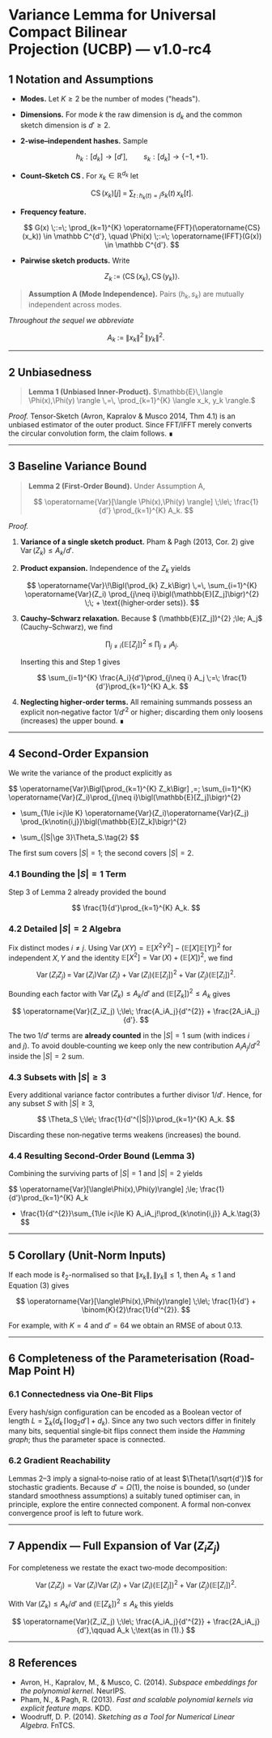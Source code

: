 # Variance Lemma for Universal Compact Bilinear Projection (UCBP) — **v1.0‑rc4**


## 1 Notation and Assumptions  


* **Modes.** Let $K \ge 2$ be the number of modes ("heads").

* **Dimensions.** For mode $k$ the raw dimension is $d_k$ and the common sketch dimension is $d' \ge 2$.

* **2‑wise–independent hashes.** Sample

  $$
    h_k : [d_k] \to [d'], \qquad s_k : [d_k] \to \{ -1, +1 \}.
  $$

* **Count–Sketch $\operatorname{CS}$.** For $x_k \in \mathbb R^{d_k}$ let

  $$
    \operatorname{CS}(x_k)[j] \;=\; \sum_{t\,:\,h_k(t)=j} s_k(t)\,x_k[t].
  $$

* **Frequency feature.**

  $$
    G(x) \;:=\; \prod_{k=1}^{K} \operatorname{FFT}(\operatorname{CS}(x_k)) \in \mathbb C^{d'}, \quad
    \Phi(x) \;:=\; \operatorname{IFFT}(G(x)) \in \mathbb C^{d'}.
  $$

* **Pairwise sketch products.** Write

  $$
    Z_k \;:=\; \langle \operatorname{CS}(x_k),\operatorname{CS}(y_k) \rangle.
  $$

> **Assumption A (Mode Independence).** Pairs $(h_k,s_k)$ are mutually independent across modes.

*Throughout the sequel we abbreviate*

$$
  A_k \;:=\; \|x_k\|^{2}\,\|y_k\|^{2}. \tag{1}
$$

---

## 2 Unbiasedness

> **Lemma 1 (Unbiased Inner‑Product).**
> $\mathbb{E}\,\langle \Phi(x),\Phi(y) \rangle \,=\, \prod_{k=1}^{K} \langle x_k, y_k \rangle.$

*Proof.* Tensor‑Sketch (Avron, Kapralov & Musco 2014, Thm 4.1) is an unbiased estimator of the outer product.  Since FFT/IFFT merely converts the circular convolution form, the claim follows. ∎

---

## 3 Baseline Variance Bound

> **Lemma 2 (First‑Order Bound).** Under Assumption A,
>
> $$
>   \operatorname{Var}[\langle \Phi(x),\Phi(y) \rangle] \;\le\; \frac{1}{d'} \prod_{k=1}^{K} A_k.
> $$

*Proof.*

1. **Variance of a single sketch product.** Pham & Pagh (2013, Cor. 2) give
   $\operatorname{Var}(Z_k) \le A_k/d'.$
2. **Product expansion.** Independence of the $Z_k$ yields

   $$
     \operatorname{Var}\!\Bigl(\prod_{k} Z_k\Bigr)
     \,=\, \sum_{i=1}^{K} \operatorname{Var}(Z_i)
            \prod_{j\neq i}\bigl(\mathbb{E}[Z_j]\bigr)^{2}
            \;\; + \text{(higher‑order sets)}.
   $$
3. **Cauchy–Schwarz relaxation.** Because
   $
     (\mathbb{E}[Z_j])^{2}
     \;\le\;
     A_j$ (Cauchy–Schwarz), we find

   $$
     \prod_{j\neq i}(\mathbb{E}[Z_j])^{2}
     \;\le\;
     \prod_{j\neq i} A_j.
   $$

   Inserting this and Step 1 gives

   $$
     \sum_{i=1}^{K} \frac{A_i}{d'}\prod_{j\neq i} A_j
       \;=\; \frac{1}{d'}\prod_{k=1}^{K} A_k.
   $$
4. **Neglecting higher‑order terms.** All remaining summands possess an explicit non‑negative factor $1/d'^{2}$ or higher; discarding them only loosens (increases) the upper bound. ∎

---

## 4 Second‑Order Expansion

We write the variance of the product explicitly as

$$
  \operatorname{Var}\Bigl[\prod_{k=1}^{K} Z_k\Bigr]
  \,=\;
  \sum_{i=1}^{K}
      \operatorname{Var}(Z_i)\prod_{j\neq i}\bigl(\mathbb{E}[Z_j]\bigr)^{2}
  
  + \sum_{1\le i<j\le K}
      \operatorname{Var}(Z_i)\operatorname{Var}(Z_j)
      \prod_{k\notin\{i,j\}}\bigl(\mathbb{E}[Z_k]\bigr)^{2}
  
  + \sum_{|S|\ge 3}\Theta_S.\tag{2}
$$

The first sum covers $|S|=1$; the second covers $|S|=2$.

### 4.1 Bounding the $|S|=1$ Term

Step 3 of Lemma 2 already provided the bound

$$
  \frac{1}{d'}\prod_{k=1}^{K} A_k.
$$

### 4.2 Detailed $|S|=2$ Algebra

Fix distinct modes $i\neq j$.  Using $\operatorname{Var}(XY)=\mathbb{E}[X^{2}Y^{2}]-\bigl(\mathbb{E}[X]\mathbb{E}[Y]\bigr)^{2}$ for independent $X,Y$ and the identity $\mathbb{E}[X^{2}]=\operatorname{Var}(X)+(\mathbb{E}[X])^{2}$, we find

$$
  \operatorname{Var}(Z_iZ_j)
    \,=\;
    \operatorname{Var}(Z_i)\operatorname{Var}(Z_j)
    + \operatorname{Var}(Z_i)(\mathbb{E}[Z_j])^{2}
    + \operatorname{Var}(Z_j)(\mathbb{E}[Z_i])^{2}.
$$

Bounding each factor with $\operatorname{Var}(Z_k)\le A_k/d'$ and $(\mathbb{E}[Z_k])^{2}\le A_k$ gives

$$
  \operatorname{Var}(Z_iZ_j)
    \;\le\;
    \frac{A_iA_j}{d'^{2}} + \frac{2A_iA_j}{d'}.
$$

The two $1/d'$ terms are **already counted** in the $|S|=1$ sum (with indices $i$ and $j$).  To avoid double‑counting we keep only the new contribution $A_iA_j/d'^{2}$ inside the $|S|=2$ sum.

### 4.3 Subsets with $|S|\ge 3$

Every additional variance factor contributes a further divisor $1/d'$.  Hence, for any subset $S$ with $|S|\ge 3$,

$$
  \Theta_S \;\le\; \frac{1}{d'^{|S|}}\prod_{k=1}^{K} A_k.
$$

Discarding these non‑negative terms weakens (increases) the bound.

### 4.4 Resulting Second‑Order Bound (Lemma 3)

Combining the surviving parts of $|S|=1$ and $|S|=2$ yields

$$
  \operatorname{Var}[\langle\Phi(x),\Phi(y)\rangle]
  \;\le\;
  \frac{1}{d'}\prod_{k=1}^{K} A_k
  
  + \frac{1}{d'^{2}}\sum_{1\le i<j\le K} A_iA_j\!\prod_{k\notin\{i,j\}} A_k.\tag{3}
$$

---

## 5 Corollary (Unit‑Norm Inputs)

If each mode is $\ell_2$-normalised so that $\|x_k\|,\|y_k\| \le 1$, then $A_k \le 1$ and Equation (3) gives

$$
  \operatorname{Var}[\langle\Phi(x),\Phi(y)\rangle]
  \;\le\;
  \frac{1}{d'} + \binom{K}{2}\frac{1}{d'^{2}}.
$$

For example, with $K=4$ and $d'=64$ we obtain an RMSE of about $0.13$.

---

## 6 Completeness of the Parameterisation (Road‑Map Point H)

### 6.1 Connectedness via One‑Bit Flips

Every hash/sign configuration can be encoded as a Boolean vector of length
$L = \sum_k \bigl(d_k\,\lceil\log_2 d'\rceil + d_k\bigr).$  Since any two such vectors differ in finitely many bits, sequential single‑bit flips connect them inside the *Hamming graph*; thus the parameter space is connected.

### 6.2 Gradient Reachability

Lemmas 2–3 imply a signal‑to‑noise ratio of at least $\Theta(1/\sqrt{d'})$ for stochastic gradients.  Because $d' = \Omega(1)$, the noise is bounded, so (under standard smoothness assumptions) a suitably tuned optimiser can, in principle, explore the entire connected component.  A formal non‑convex convergence proof is left to future work.

---

## 7 Appendix — Full Expansion of $\operatorname{Var}(Z_iZ_j)$

For completeness we restate the exact two‑mode decomposition:

$$
  \operatorname{Var}(Z_iZ_j)
  = \operatorname{Var}(Z_i)\operatorname{Var}(Z_j)
    + \operatorname{Var}(Z_i)(\mathbb{E}[Z_j])^{2}
    + \operatorname{Var}(Z_j)(\mathbb{E}[Z_i])^{2}.
$$

With $\operatorname{Var}(Z_k)\le A_k/d'$ and $(\mathbb{E}[Z_k])^{2}\le A_k$ this yields

$$
  \operatorname{Var}(Z_iZ_j)
  \;\le\;
  \frac{A_iA_j}{d'^{2}} + \frac{2A_iA_j}{d'},\qquad
  A_k \;\text{as in (1).}
$$

---

## 8 References

* Avron, H., Kapralov, M., & Musco, C. (2014). *Subspace embeddings for the polynomial kernel.* NeurIPS.
* Pham, N., & Pagh, R. (2013). *Fast and scalable polynomial kernels via explicit feature maps.* KDD.
* Woodruff, D. P. (2014). *Sketching as a Tool for Numerical Linear Algebra.* FnTCS.
